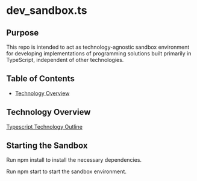 # dev_sandbox.ts

## Purpose

This repo is intended to act as technology-agnostic sandbox environment for developing implementations of programming solutions built primarily in TypeScript, independent of other technologies.

## Table of Contents

- [Technology Overview](#technology-overview)

## Technology Overview

[Typescript Technology Outline](typescript-outline.md)

## Starting the Sandbox

 Run npm install to install the necessary dependencies.
 
 Run npm start to start the sandbox environment.
